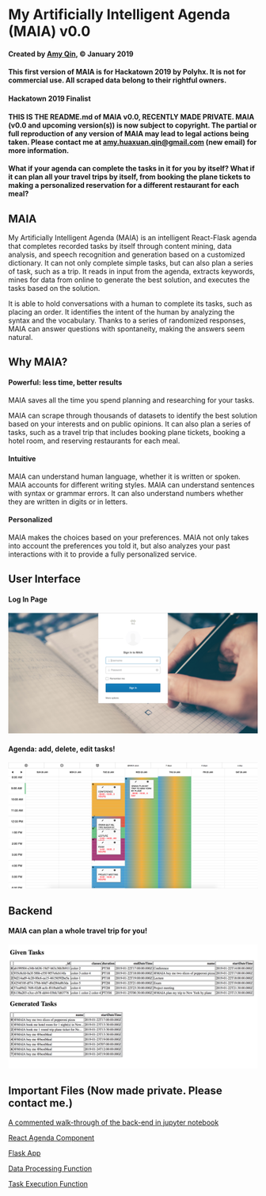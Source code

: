 # My Artificially Intelligent Agenda (MAIA) v0.0
#### Created by [Amy Qin](https://github.com/amyhxqin), © January 2019 
#### This first version of MAIA is for Hackatown 2019 by Polyhx. It is not for commercial use. All scraped data belong to their rightful owners.

#### Hackatown 2019 Finalist

#### THIS IS THE README.md of MAIA v0.0, RECENTLY MADE PRIVATE. MAIA (v0.0 and upcoming version(s)) is now subject to copyright. The partial or full reproduction of any version of MAIA may lead to legal actions being taken. Please contact me at amy.huaxuan.qin@gmail.com (new email) for more information.

#### What if your agenda can complete the tasks in it for you by itself? What if it can plan all your travel trips by itself, from booking the plane tickets to making a personalized reservation for a different restaurant for each meal?

## MAIA
My Artificially Intelligent Agenda (MAIA) is an intelligent React-Flask agenda that completes recorded tasks by itself through content mining, data analysis, and speech recognition and generation based on a customized dictionary. It can not only complete simple tasks, but can also plan a series of task, such as a trip. It reads in input from the agenda, extracts keywords, mines for data from online to generate the best solution, and executes the tasks based on the solution. 

It is able to hold conversations with a human to complete its tasks, such as placing an order. It identifies the intent of the human by analyzing the syntax and the vocabulary. Thanks to a series of randomized responses, MAIA can answer questions with spontaneity, making the answers seem natural.

## Why MAIA?

#### Powerful: less time, better results

MAIA saves all the time you spend planning and researching for your tasks.

MAIA can scrape through thousands of datasets to identify the best solution based on your interests and on public opinions. It can also plan a series of tasks, such as a travel trip that includes booking plane tickets, booking a hotel room, and reserving restaurants for each meal.

#### Intuitive

MAIA can understand human language, whether it is written or spoken. MAIA accounts for different writing styles. MAIA can understand sentences with syntax or grammar errors. It can also understand numbers whether they are written in digits or in letters.

#### Personalized

MAIA makes the choices based on your preferences. MAIA not only takes into account the preferences you told it, but also analyzes your past interactions with it to provide a fully personalized service.

## User Interface

#### Log In Page

![UI for Log In](https://raw.githubusercontent.com/amyhxqin/MAIA_For_Hackatown19_Public/master/images/ui-login.png)

#### Agenda: add, delete, edit tasks!

![UI for Agenda](https://raw.githubusercontent.com/amyhxqin/MAIA_For_Hackatown19_Public/master/images/ui-agenda.png)

## Backend

#### MAIA can plan a whole travel trip for you!

![Backend: MAIA can plan a whole travel trip for you!](https://raw.githubusercontent.com/amyhxqin/MAIA_For_Hackatown19_Public/master/images/backend-dataProcessing.png)

## Important Files (Now made private. Please contact me.)
[A commented walk-through of the back-end in jupyter notebook](https://github.com/amyhxqin/MAIA_For_Hackatown19/blob/master/notebooks/maia_notebook.ipynb)

[React Agenda Component](https://github.com/amyhxqin/MAIA_For_Hackatown19/blob/master/app/http/app/src/Agenda/agenda.js)

[Flask App](https://github.com/amyhxqin/MAIA_For_Hackatown19/blob/master/app/http/api/app.py)

[Data Processing Function](https://github.com/amyhxqin/MAIA_For_Hackatown19/blob/master/app/http/api/maia_process.py)

[Task Execution Function](https://github.com/amyhxqin/MAIA_For_Hackatown19/blob/master/app/http/api/maia_call.py)
